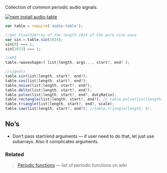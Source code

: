 Collection of common periodic audio signals.

[![npm install audio-table](https://nodei.co/npm/audio-table.png?mini=true)](https://npmjs.org/package/audio-table/)

```js
var table = require('audio-table');

//get Float32Array of the length 1024 of the pure sine wave
var sin = table.sin(1024);
sin[0] === 1;
sin[1023] === 1;

//API
table.<waveshape>( list|length, args..., start?, end? );

//signals
table.sin(list|length, start?, end?);
table.cos(list|length, start?, end?);
table.noise(list|length, start?, end?);
table.delta(list|length, start?, end?);
table.pulse(list|length, start?, end?, dutyRatio);
table.rectangle(list|length, start?, end?); // table.pulse(list|length, 0.5);
table.triangle(list|length, start?, end?, scale);
table.saw(list|length, start?, end?); //table.triangle(length, 0);
```

## No’s

* Don’t pass start/end arguments — if user need to do that, let just use subarrays. Also it complicates arguments.


### Related

> [Periodic functions](https://en.wikipedia.org/wiki/List_of_periodic_functions) — list of periodic functions on wiki